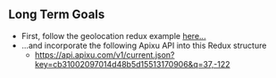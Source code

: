 ## Long Term Goals
- First, follow the geolocation redux example [here...](https://codepen.io/theednaffattack/pen/BZjPNL)
- ...and incorporate the following Apixu API into this Redux structure
  - https://api.apixu.com/v1/current.json?key=cb31002097014d48b5d15513170906&q=37,-122